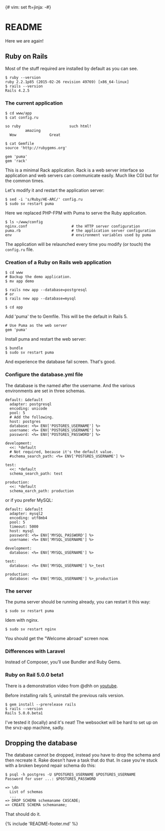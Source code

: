 {# vim: set ft=jinja: -#}
# README

Here we are again!

## Ruby on Rails

Most of the stuff required are installed by default as you can see.

    $ ruby --version
    ruby 2.2.1p85 (2015-02-26 revision 49769) [x86_64-linux]
    $ rails --version
    Rails 4.2.5

### The current application

    $ cd www/app
    $ cat config.ru

    so ruby                      such html!
             amazing
      Wow               Great

    $ cat Gemfile
    source 'http://rubygems.org'

    gem 'puma'
    gem 'rack'

This is a minimal Rack application. Rack is a web server interface so
application and web servers can communicate easily. Much like CGI but for the
common times.

Let's modify it and restart the application server:

    $ sed -i 's/Ruby/HE-ARC/' config.ru
    $ sudo sv restart puma

Here we replaced PHP-FPM with Puma to serve the Ruby application.

    $ ls ~/www/config
    nginx.conf                    # the HTTP server configuration
    puma.rb                       # the application server configuration
    env                           # environment variables used by puma

The application will be relaunched every time you modify (or touch) the
`config.ru` file.

### Creation of a Ruby on Rails web application

    $ cd www
    # Backup the demo application.
    $ mv app demo

    $ rails new app --database=postgresql
    # or
    $ rails new app --database=mysql

    $ cd app

Add 'puma' the to Gemfile. This will be the default in Rails 5.

    # Use Puma as the web server
    gem 'puma'

Install puma and restart the web server:

    $ bundle
    $ sudo sv restart puma

And experience the database fail screen. That's good.


### Configure the database.yml file

The database is the named after the username. And the various environments are
set in three schemas.

    default: &default
      adapter: postgresql
      encoding: unicode
      pool: 5
      # Add the following.
      host: postgres
      database: <%= ENV['POSTGRES_USERNAME'] %>
      username: <%= ENV['POSTGRES_USERNAME'] %>
      password: <%= ENV['POSTGRES_PASSWORD'] %>

    development:
      <<: *default
      # Not required, because it's the default value.
      #schema_search_path: <%= ENV['POSTGRES_USERNAME'] %>

    test:
      <<: *default
      schema_search_path: test

    production:
      <<: *default
      schema_earch_path: production

or if you prefer MySQL:

    default: &default
      adapter: mysql2
      encoding: utf8mb4
      pool: 5
      timeout: 5000
      host: mysql
      password: <%= ENV['MYSQL_PASSWORD'] %>
      username: <%= ENV['MYSQL_USERNAME'] %>

    development:
      database: <%= ENV['MYSQL_USERNAME'] %>

    test:
      database: <%= ENV['MYSQL_USERNAME'] %>_test

    production:
      database: <%= ENV['MYSQL_USERNAME'] %>_production


### The server

The puma server should be running already, you can restart it this way:

    $ sudo sv restart puma

Idem with nginx.

    $ sudo sv restart nginx

You should get the "Welcome abroad" screen now.

### Differences with Laravel

Instead of Composer, you’ll use Bundler and Ruby Gems.

### Ruby on Rail 5.0.0 beta1

There is a demonstration video from @dhh on
[youtube](https://www.youtube.com/watch?v=n0WUjGkDFS0).

Before installing rails 5, uninstall the previous rails version.

    $ gem install --prerelease rails
    $ rails --version
    Rails 5.0.0.beta1

I've tested it (locally) and it's neat! The websocket will be hard to set up
on the srvz-app machine, sadly.

## Dropping the database

The database cannot be dropped, instead you have to drop the schema and then
recreate it. Rake doesn't have a task that do that. In case you're stuck with
a broken beyond repair schema do this:

    $ psql -h postgres -U $POSTGRES_USERNAME $POSTGRES_USERNAME
    Password for user ...: $POSTGRES_PASSWORD

    => \dn
      List of schemas
      ...
    => DROP SCHEMA schemaname CASCADE;
    => CREATE SCHEMA schemaname;

That should do it.


{% include 'README-footer.md' %}
